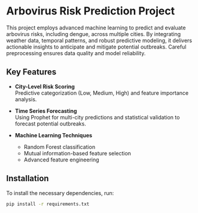 # Arbovirus Risk Prediction Project

This project employs advanced machine learning to predict and evaluate arbovirus risks, including dengue, across multiple cities. By integrating weather data, temporal patterns, and robust predictive modeling, it delivers actionable insights to anticipate and mitigate potential outbreaks. Careful preprocessing ensures data quality and model reliability.

## Key Features

- **City-Level Risk Scoring**  
  Predictive categorization (Low, Medium, High) and feature importance analysis.

- **Time Series Forecasting**  
  Using Prophet for multi-city predictions and statistical validation to forecast potential outbreaks.

- **Machine Learning Techniques**  
  - Random Forest classification  
  - Mutual information-based feature selection  
  - Advanced feature engineering  

## Installation

To install the necessary dependencies, run:

```bash
pip install -r requirements.txt
